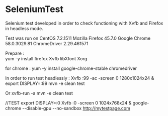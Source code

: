 # SeleniumTest

Selenium test developed in order to check functioning with Xvfb and Firefox in headless mode. 

Test was run on CentOS 7.2.1511 
Mozilla Firefox 45.7.0
Google Chrome 58.0.3029.81
ChromeDriver 2.29.461571 

Prepare :  
 yum -y install firefox Xvfb libXfont Xorg 

for chrome : 
yum -y install google-chrome-stable chromedriver

In order to run test headlessly : 
Xvfb :99 -ac -screen 0 1280x1024x24 &
export DISPLAY=:99
mvn -e clean test

Or 
xvfb-run -a mvn -e clean test

//TEST
export DISPLAY=:0
Xvfb :0 -screen 0 1024x768x24 &
google-chrome --disable-gpu --no-sandbox http://mytestpage.com
